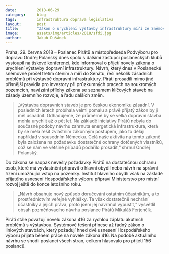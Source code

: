 ```yaml
---
date:         2018-06-29
category:     blog
tags:         infrastruktura doprava legislativa
layout:       post
title:        "Zákon o urychlení výstavby infrastruktury míří ze Sněmovny do Senátu, Piráti v něm prosadili ochranu vlastníků"
image:        assets/img/articles/2018/sfdi.jpg
author:       Jakub Dušánek
---
```


Praha, 29. června 2018 – Poslanec Pirátů a místopředseda Podvýboru pro dopravu Ondřej Polanský dnes spolu s dalšími zástupci poslaneckých klubů vystoupil na tiskové konferenci, kde informoval o přijetí novely zákona o urychlení výstavby dopravní infrastruktury. Návrh, který dnes v Poslanecké sněmovně prošel třetím čtením a míří do Senátu, řeší několik zásadních problémů při výstavbě dopravní infrastruktury. Piráti prosadili mimo jiné přísnější pravidla pro investory při průzkumných pracech na soukromých pozemcích, navázání přílohy zákona se seznamem klíčových staveb na zásady územního rozvoje, a řadu dalších změn.

> „Výstavba dopravních staveb je pro českou ekonomiku zásadní. V posledních letech probíhala velmi pomalu a právě přijatý zákon by ji měl usnadnit. Odhadujeme, že průměrně by se velká dopravní stavba mohla urychlit až o pět let. Na základě iniciativy Pirátů nebyla do současné podoby návrhu zahrnuta energetická infrastruktura, která by se měla řešit zvláštním zákonným postupem, jako to dělají například v sousedním Německu. Celá naše aktivita na tomto zákoně byla založena na požadavku dostatečné ochrany dotčených vlastníků, což se nám ve většině případů podařilo prosadit,“ shrnul Ondřej Polanský.

Do zákona se naopak nevešly požadavky Pirátů  na dostatečnou ochranu osob, které má vyvlastnění připravit o hlavní obydlí nebo návrh na správní řízení umožňující vstup na pozemky. Institut hlavního obydlí však na základě přijatého usnesení Hospodářského výboru připraví Ministerstvo pro místní rozvoj ještě do konce letošního roku.

> „Návrh obsahuje nový způsob doručování ostatním účastníkům, a to prostřednictvím veřejné vyhlášky. Ta však dostatečně nechrání účastníky a jejich práva, proto jsem jej navrhnul vypustit,“ vysvětlil obsah pozměňovacího návrhu poslanec Pirátů Mikuláš Ferjenčík.

Piráti stále považují novelu zákona 416 za rychlou záplatu akutních problémů s výstavbou. Systémové řešení přinese až řádný zákon o liniových stavbách, který požadují hned dvě usnesení Hospodářského výboru přijatá během práce na novele zákona 416. Na podobě aktuálního návrhu se shodli poslanci všech stran, celkem hlasovalo pro přijetí 156 poslanců. 
